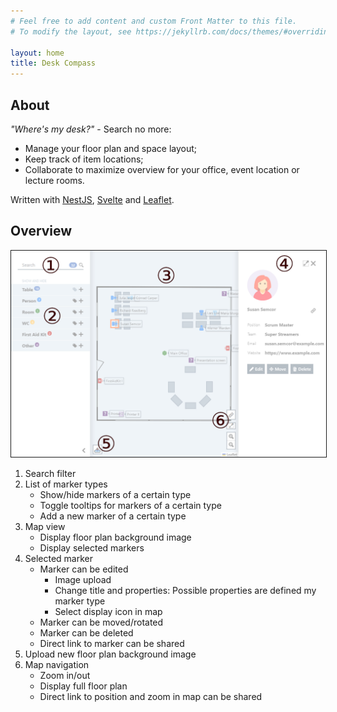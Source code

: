 ```yaml
---
# Feel free to add content and custom Front Matter to this file.
# To modify the layout, see https://jekyllrb.com/docs/themes/#overriding-theme-defaults

layout: home
title: Desk Compass
---
```


## About
_"Where's my desk?"_ - Search no more:
- Manage your floor plan and space layout;
- Keep track of item locations;
- Collaborate to maximize overview for your office, event location or lecture rooms.

Written with [NestJS](https://nestjs.com/), [Svelte](https://svelte.dev/) and [Leaflet](https://leafletjs.com/).


## Overview

<img src="screenshot.png" border="1px">

1. Search filter
2. List of marker types
   - Show/hide markers of a certain type
   - Toggle tooltips for markers of a certain type
   - Add a new marker of a certain type
3. Map view
   - Display floor plan background image
   - Display selected markers
4. Selected marker
   - Marker can be edited
     - Image upload
     - Change title and properties: Possible properties are defined my marker type
     - Select display icon in map
   - Marker can be moved/rotated
   - Marker can be deleted
   - Direct link to marker can be shared 
5. Upload new floor plan background image
6. Map navigation
   - Zoom in/out
   - Display full floor plan
   - Direct link to position and zoom in map can be shared
